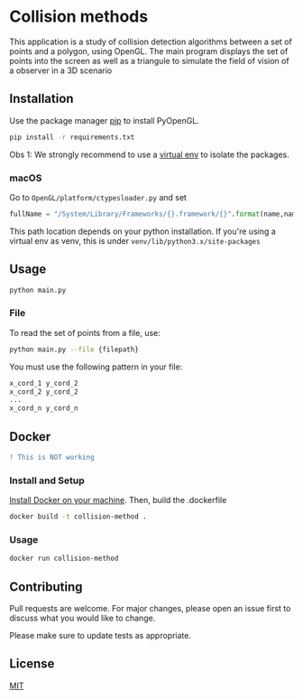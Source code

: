 # Collision methods
This application is a study of collision detection algorithms between a set of points and a polygon, using OpenGL. The main program displays the set of points into the screen as well as a triangule to simulate the field of vision of a observer in a 3D scenario

## Installation

Use the package manager [pip](https://pip.pypa.io/en/stable/) to install PyOpenGL.

```bash
pip install -r requirements.txt
```

Obs 1: We strongly recommend to use a [virtual env](https://docs.python.org/3/library/venv.html) to isolate the packages.

### macOS 

Go to `OpenGL/platform/ctypesloader.py` and set

```python
fullName = "/System/Library/Frameworks/{}.framework/{}".format(name,name)
```

This path location depends on your python installation. If you're using a virtual env as venv, this is under `venv/lib/python3.x/site-packages`

## Usage

```bash
python main.py
```

### File

To read the set of points from a file, use:

```bash
python main.py --file {filepath}
``` 

You must use the following pattern in your file:

```txt
x_cord_1 y_cord_2
x_cord_2 y_cord_2
...
x_cord_n y_cord_n
```

## Docker

```diff
! This is NOT working
```

### Install and Setup

[Install Docker on your machine](https://docs.docker.com/get-docker/).
Then, build the .dockerfile 
    
```bash
docker build -t collision-method .
```

### Usage

```bash
docker run collision-method
```

## Contributing
Pull requests are welcome. For major changes, please open an issue first to discuss what you would like to change.

Please make sure to update tests as appropriate.

## License
[MIT](https://choosealicense.com/licenses/mit/)
